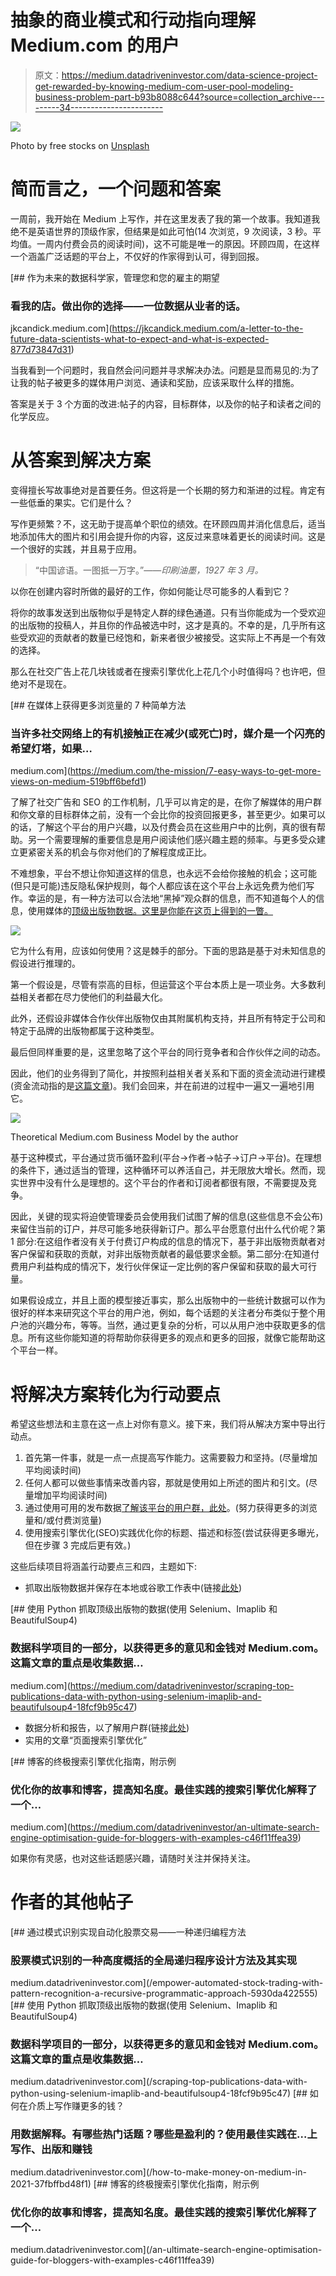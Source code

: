 # 抽象的商业模式和行动指向理解 Medium.com 的用户

> 原文：<https://medium.datadriveninvestor.com/data-science-project-get-rewarded-by-knowing-medium-com-user-pool-modeling-business-problem-part-b93b8088c644?source=collection_archive---------34----------------------->

![](img/9488d41e0598af4fe994d333b49caf7a.png)

Photo by free stocks on [Unsplash](https://unsplash.com?utm_source=medium&utm_medium=referral)

# 简而言之，一个问题和答案

一周前，我开始在 Medium 上写作，并在这里发表了我的第一个故事。我知道我绝不是英语世界的顶级作家，但结果是如此可怕(14 次浏览，9 次阅读，3 秒。平均值。一周内付费会员的阅读时间)，这不可能是唯一的原因。环顾四周，在这样一个涵盖广泛话题的平台上，不仅好的作家得到认可，得到回报。

[](https://jkcandick.medium.com/a-letter-to-the-future-data-scientists-what-to-expect-and-what-is-expected-877d73847d31) [## 作为未来的数据科学家，管理您和您的雇主的期望

### 看我的店。做出你的选择——一位数据从业者的话。

jkcandick.medium.com](https://jkcandick.medium.com/a-letter-to-the-future-data-scientists-what-to-expect-and-what-is-expected-877d73847d31) 

当我看到一个问题时，我自然会问问题并寻求解决办法。问题是显而易见的:为了让我的帖子被更多的媒体用户浏览、通读和奖励，应该采取什么样的措施。

答案是关于 3 个方面的改进:帖子的内容，目标群体，以及你的帖子和读者之间的化学反应。

# 从答案到解决方案

变得擅长写故事绝对是首要任务。但这将是一个长期的努力和渐进的过程。肯定有一些低垂的果实。它们是什么？

写作更频繁？不，这无助于提高单个职位的绩效。在环顾四周并消化信息后，适当地添加伟大的图片和引用会提升你的内容，这反过来意味着更长的阅读时间。这是一个很好的实践，并且易于应用。

> “中国谚语。一图抵一万字。”——*印刷油墨，1927 年 3 月。*

以你在创建内容时所做的最好的工作，你如何能让尽可能多的人看到它？

将你的故事发送到出版物似乎是特定人群的绿色通道。只有当你能成为一个受欢迎的出版物的投稿人，并且你的作品被选中时，这才是真的。不幸的是，几乎所有这些受欢迎的贡献者的数量已经饱和，新来者很少被接受。这实际上不再是一个有效的选择。

那么在社交广告上花几块钱或者在搜索引擎优化上花几个小时值得吗？也许吧，但绝对不是现在。

[](https://medium.com/the-mission/7-easy-ways-to-get-more-views-on-medium-519bff6befd1) [## 在媒体上获得更多浏览量的 7 种简单方法

### 当许多社交网络上的有机接触正在减少(或死亡)时，媒介是一个闪亮的希望灯塔，如果…

medium.com](https://medium.com/the-mission/7-easy-ways-to-get-more-views-on-medium-519bff6befd1) 

了解了社交广告和 SEO 的工作机制，几乎可以肯定的是，在你了解媒体的用户群和你文章的目标群体之前，没有一个会比你的投资回报更多，甚至更少。如果可以的话，了解这个平台的用户兴趣，以及付费会员在这些用户中的比例，真的很有帮助。另一个需要理解的重要信息是用户阅读他们感兴趣主题的频率。与更多受众建立更紧密关系的机会与你对他们的了解程度成正比。

不难想象，平台不想让你知道这样的信息，也永远不会给你接触的机会；这可能(但只是可能)违反隐私保护规则，每个人都应该在这个平台上永远免费为他们写作。幸运的是，有一种方法可以合法地“黑掉”观众群的信息，而不知道每个人的信息，使用媒体的[顶级出版物数据。这里是你能在这页上得到的一瞥。](https://toppubs.smedian.com/)

![](img/3f6f2af91013090d208ab12bd3157379.png)

它为什么有用，应该如何使用？这是棘手的部分。下面的思路是基于对未知信息的假设进行推理的。

第一个假设是，尽管有崇高的目标，但运营这个平台本质上是一项业务。大多数利益相关者都在尽力使他们的利益最大化。

此外，还假设非媒体合作伙伴出版物仅由其附属机构支持，并且所有特定于公司和特定于品牌的出版物都属于这种类型。

最后但同样重要的是，这里忽略了这个平台的同行竞争者和合作伙伴之间的动态。

因此，他们的业务得到了简化，并按照利益相关者关系和下面的资金流动进行建模(资金流动指的是[这篇文章](https://findingtom.com/how-do-medium-publications-make-money/))。我们会回来，并在前进的过程中一遍又一遍地引用它。

![](img/8cce6afe06390ac175c5c407675812d7.png)

Theoretical Medium.com Business Model by the author

基于这种模式，平台通过货币循环盈利(平台->作者->帖子->订户->平台)。在理想的条件下，通过适当的管理，这种循环可以养活自己，并无限放大增长。然而，现实世界中没有什么是理想的。这个平台的作者和订阅者都很有限，不需要提及竞争。

因此，关键的现实将迫使管理委员会使用我们试图了解的信息(这些信息不会公布)来留住当前的订户，并尽可能多地获得新订户。那么平台愿意付出什么代价呢？第 1 部分:在这组作者没有关于付费订户构成的信息的情况下，基于非出版物贡献者对客户保留和获取的贡献，对非出版物贡献者的最低要求金额。第二部分:在知道付费用户利益构成的情况下，发行伙伴保证一定比例的客户保留和获取的最大可行量。

如果假设成立，并且上面的模型接近事实，那么出版物中的一些统计数据可以作为很好的样本来研究这个平台的用户池，例如，每个话题的关注者分布类似于整个用户池的兴趣分布，等等。当然，通过更复杂的分析，可以从用户池中获取更多的信息。所有这些你能知道的将帮助你获得更多的观点和更多的回报，就像它能帮助这个平台一样。

# 将解决方案转化为行动要点

希望这些想法和主意在这一点上对你有意义。接下来，我们将从解决方案中导出行动点。

1.  首先第一件事，就是一点一点提高写作能力。这需要毅力和坚持。(尽量增加平均阅读时间)
2.  任何人都可以做些事情来改善内容，那就是使用如上所述的图片和引文。(尽量增加平均阅读时间)
3.  通过使用可用的发布数据[了解该平台的用户群，此处](https://toppubs.smedian.com/)。(努力获得更多的浏览量和/或付费浏览量)
4.  使用搜索引擎优化(SEO)实践优化你的标题、描述和标签(尝试获得更多曝光，但在步骤 3 完成后更有效。)

这些后续项目将涵盖行动要点三和四，主题如下:

*   抓取出版物数据并保存在本地或谷歌工作表中(链接[此处](https://medium.com/datadriveninvestor/scraping-top-publications-data-with-python-using-selenium-imaplib-and-beautifulsoup4-18fcf9b95c47))

[](https://medium.com/datadriveninvestor/scraping-top-publications-data-with-python-using-selenium-imaplib-and-beautifulsoup4-18fcf9b95c47) [## 使用 Python 抓取顶级出版物的数据(使用 Selenium、Imaplib 和 BeautifulSoup4)

### 数据科学项目的一部分，以获得更多的意见和金钱对 Medium.com。这篇文章的重点是收集数据…

medium.com](https://medium.com/datadriveninvestor/scraping-top-publications-data-with-python-using-selenium-imaplib-and-beautifulsoup4-18fcf9b95c47) 

*   数据分析和报告，以了解用户群(链接[此处](https://medium.com/datadriveninvestor/how-to-make-money-on-medium-in-2021-37fbffbd48f1))
*   实用的文章“页面搜索引擎优化”

[](https://medium.com/datadriveninvestor/an-ultimate-search-engine-optimisation-guide-for-bloggers-with-examples-c46f11ffea39) [## 博客的终极搜索引擎优化指南，附示例

### 优化你的故事和博客，提高知名度。最佳实践的搜索引擎优化解释了一个…

medium.com](https://medium.com/datadriveninvestor/an-ultimate-search-engine-optimisation-guide-for-bloggers-with-examples-c46f11ffea39) 

如果你有灵感，也对这些话题感兴趣，请随时关注并保持关注。

# 作者的其他帖子

[](/empower-automated-stock-trading-with-pattern-recognition-a-recursive-programmatic-approach-5930da422555) [## 通过模式识别实现自动化股票交易——一种递归编程方法

### 股票模式识别的一种高度概括的全局递归程序设计方法及其实现

medium.datadriveninvestor.com](/empower-automated-stock-trading-with-pattern-recognition-a-recursive-programmatic-approach-5930da422555) [](/scraping-top-publications-data-with-python-using-selenium-imaplib-and-beautifulsoup4-18fcf9b95c47) [## 使用 Python 抓取顶级出版物的数据(使用 Selenium、Imaplib 和 BeautifulSoup4)

### 数据科学项目的一部分，以获得更多的意见和金钱对 Medium.com。这篇文章的重点是收集数据…

medium.datadriveninvestor.com](/scraping-top-publications-data-with-python-using-selenium-imaplib-and-beautifulsoup4-18fcf9b95c47) [](/how-to-make-money-on-medium-in-2021-37fbffbd48f1) [## 如何在介质上写作赚更多的钱？

### 用数据解释。有哪些热门话题？哪些是盈利的？使用最佳实践在…上写作、出版和赚钱

medium.datadriveninvestor.com](/how-to-make-money-on-medium-in-2021-37fbffbd48f1) [](/an-ultimate-search-engine-optimisation-guide-for-bloggers-with-examples-c46f11ffea39) [## 博客的终极搜索引擎优化指南，附示例

### 优化你的故事和博客，提高知名度。最佳实践的搜索引擎优化解释了一个…

medium.datadriveninvestor.com](/an-ultimate-search-engine-optimisation-guide-for-bloggers-with-examples-c46f11ffea39)